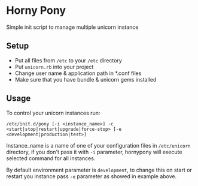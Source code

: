 # Horny Pony

Simple init script to manage multiple unicorn instance

## Setup

* Put all files from `/etc` to your `/etc` directory
* Put `unicorn.rb` into your project
* Change user name & application path in *.conf files
* Make sure that you have bundle & unicorn gems installed


## Usage

To control your unicorn instances run:

`/etc/init.d/pony [-i <instance_name>] -c <start|stop|restart|upgrade|force-stop> [-e <development|production|test>]`

Instance_name is a name of one of your configuration files in `/etc/unicorn` directory, if you don't pass it with `-i` parameter, hornypony will execute selected command for all instances.

By default environment parameter is `development`, to change this on start or restart you instance pass `-e` parameter as showed in example above.
